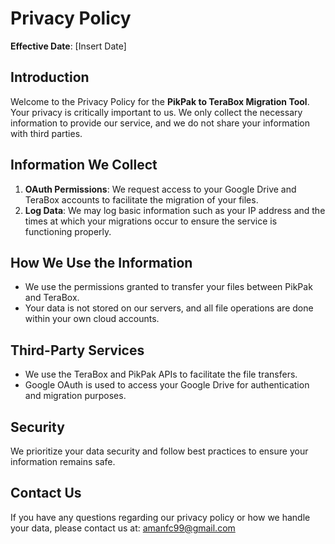 # Privacy Policy

**Effective Date**: [Insert Date]

## Introduction

Welcome to the Privacy Policy for the **PikPak to TeraBox Migration Tool**. Your privacy is critically important to us. We only collect the necessary information to provide our service, and we do not share your information with third parties.

## Information We Collect

1. **OAuth Permissions**: We request access to your Google Drive and TeraBox accounts to facilitate the migration of your files.
2. **Log Data**: We may log basic information such as your IP address and the times at which your migrations occur to ensure the service is functioning properly.

## How We Use the Information

- We use the permissions granted to transfer your files between PikPak and TeraBox. 
- Your data is not stored on our servers, and all file operations are done within your own cloud accounts.

## Third-Party Services

- We use the TeraBox and PikPak APIs to facilitate the file transfers.
- Google OAuth is used to access your Google Drive for authentication and migration purposes.

## Security

We prioritize your data security and follow best practices to ensure your information remains safe.

## Contact Us

If you have any questions regarding our privacy policy or how we handle your data, please contact us at: amanfc99@gmail.com
